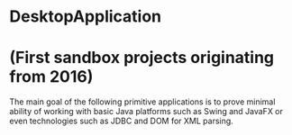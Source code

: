 # DesktopApplication 
# (First sandbox projects originating from 2016)
The main goal of the following primitive applications is to prove minimal 
ability of working with basic Java platforms such as Swing and JavaFX
or even technologies such as JDBC and DOM for XML parsing.
